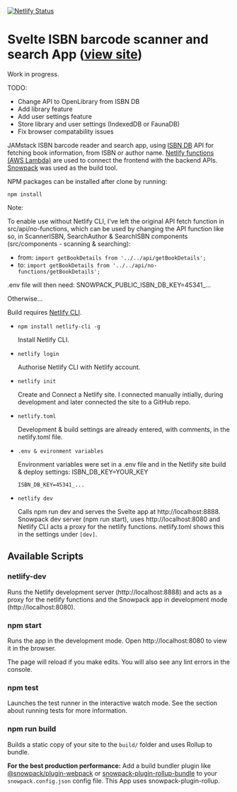 [![Netlify Status](https://api.netlify.com/api/v1/badges/62971b33-70d5-4b8b-9afe-72bb1411ee8e/deploy-status)](https://app.netlify.com/sites/svelte-isbn-reader/deploys)
# Svelte ISBN barcode scanner and search App ([view site](https://svelte-isbn-reader.netlify.app/))

Work in progress.

TODO:

* Change API to OpenLibrary from ISBN DB
* Add library feature
* Add user settings feature
* Store library and user settings (IndexedDB or FaunaDB)
* Fix browser compatability issues

JAMstack ISBN barcode reader and search app, using [ISBN DB](https://isbndb.com/) API for fetching book information, from ISBN or author name. [Netlify functions (AWS Lambda)](https://docs.netlify.com/functions/overview/) are used to connect the frontend with the backend APIs. [Snowpack](https://www.snowpack.dev/) was used as the build tool.

NPM packages can be installed after clone by running:

```npm
npm install
```

Note:

To enable use without Netlify CLI, I've left the original API fetch function in src/api/no-functions, which can be used by
changing the API function like so, in ScannerISBN, SearchAuthor & SearchISBN components (src/components - scanning & searching):

* from: ```import getBookDetails from '../../api/getBookDetails';```
* to: ```import getBookDetails from '../../api/no-functions/getBookDetails';```

.env file will then need: SNOWPACK_PUBLIC_ISBN_DB_KEY=45341_...

Otherwise...

Build requires [Netlify CLI](https://docs.netlify.com/cli/get-started/). 

* ```npm install netlify-cli -g```

  Install Netlify CLI.

* ```netlify login```

  Authorise Netlify CLI with Netlify account.

* ```netlify init```

  Create and Connect a Netlify site. I connected manually intially, during development and later
  connected the site to a GitHub repo.

* ```netlify.toml```

  Development & build settings are already entered, with comments, in the netlify.toml file.

* ```.env & evironment variables```

  Environment variables were set in a .env file and in the Netlify site build & deploy settings: ISBN_DB_KEY=YOUR_KEY

  ```
  ISBN_DB_KEY=45341_...
  ```

* ```netlify dev```

  Calls npm run dev and serves the Svelte app at http://localhost:8888. Snowpack dev server (npm run start), uses
  http://localhost:8080 and Netlify CLI acts a proxy for the netlify functions. netlify.toml shows this in the
  settings under ```[dev]```.

## Available Scripts

### netlify-dev

Runs the Netlify development server (http://localhost:8888) and acts as a proxy for the netlify functions and the
Snowpack app in development mode (http://localhost:8080).

### npm start

Runs the app in the development mode.
Open http://localhost:8080 to view it in the browser.

The page will reload if you make edits.
You will also see any lint errors in the console.

### npm test

Launches the test runner in the interactive watch mode.
See the section about running tests for more information.

### npm run build

Builds a static copy of your site to the `build/` folder and uses Rollup to bundle.

**For the best production performance:** Add a build bundler plugin like [@snowpack/plugin-webpack](https://github.com/snowpackjs/snowpack/tree/master/plugins/plugin-webpack) or [snowpack-plugin-rollup-bundle](https://github.com/ParamagicDev/snowpack-plugin-rollup-bundle) to your `snowpack.config.json` config file. This App uses snowpack-plugin-rollup.